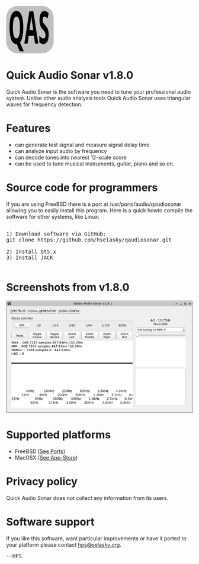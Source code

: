<IMG SRC="https://raw.githubusercontent.com/hselasky/qaudiosonar/main/qaudiosonar_128x128.png"></IMG>
# Quick Audio Sonar v1.8.0

Quick Audio Sonar is the software you need to tune your professional
audio system. Unlike other audio analysis tools Quick Audio Sonar uses
triangular waves for frequency detection.

# Features

- can generate test signal and measure signal delay time
- can analyze input audio by frequency
- can decode tones into nearest 12-scale score
- can be used to tune musical instruments, guitar, piano and so on.

# Source code for programmers

If you are using FreeBSD there is a port at
/usr/ports/audio/qaudiosonar allowing you to easily install this
program. Here is a quick howto compile the software for other systems,
like Linux:

<PRE>

1) Download software via GitHub:
git clone https://github.com/hselasky/qaudiosonar.git

2) Install Qt5.x
3) Install JACK

</PRE>

# Screenshots from v1.8.0
<IMG SRC="https://raw.githubusercontent.com/hselasky/qaudiosonar/main/www/screenshot003.png"></IMG>

# Supported platforms
- FreeBSD (<a HREF="http://www.freshports.org/audio/qaudiosonar">See Ports</a>)
- MacOSX (<a HREF="https://apps.apple.com/us/app/quick-audio-sonar/id1473157802?mt=12">See App-Store</a>)

# Privacy policy
Quick Audio Sonar does not collect any information from its users.

# Software support
If you like this software, want particular improvements or have it ported
to your platform please contact <A HREF="mailto:hps&#x40;selasky.org">hps&#x40;selasky.org</A>.

<PRE>
--HPS
</PRE>
